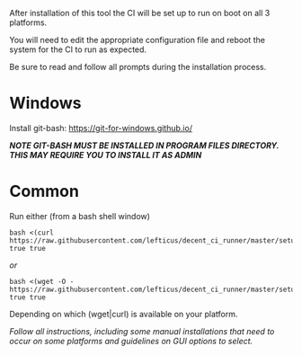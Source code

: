 After installation of this tool the CI will be set up to run on boot on all 3 platforms.

You will need to edit the appropriate configuration file and reboot the system for the CI to 
run as expected.

Be sure to read and follow all prompts during the installation process.

Windows
=======

Install git-bash: https://git-for-windows.github.io/

***NOTE GIT-BASH MUST BE INSTALLED IN PROGRAM FILES DIRECTORY. THIS MAY REQUIRE YOU TO INSTALL IT AS ADMIN***

Common
======

Run either (from a bash shell window)

```
bash <(curl https://raw.githubusercontent.com/lefticus/decent_ci_runner/master/setup_ci.sh) true true
```

*or*

```
bash <(wget -O - https://raw.githubusercontent.com/lefticus/decent_ci_runner/master/setup_ci.sh) true true
```

Depending on which (wget|curl) is available on your platform.

*Follow all instructions, including some manual installations that need to occur on some platforms and guidelines on GUI options to select.*


